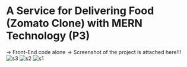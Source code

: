 # A Service for Delivering Food (Zomato Clone) with MERN Technology (P3)

-> Front-End code alone
-> Screenshot of the project is attached here!!!
![s3](https://github.com/user-attachments/assets/5297e332-4465-49df-805a-6fffe8b43fca)
![s2](https://github.com/user-attachments/assets/e7506f17-f455-4933-aaf7-250021f5989f)
![s1](https://github.com/user-attachments/assets/4e3ce2a0-2fb1-4771-9f2a-79b98610ff50)
